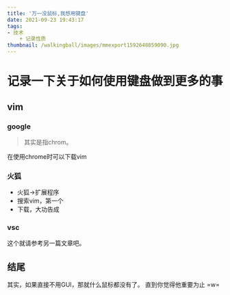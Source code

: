 ```yaml
---
title: '万一没鼠标,我想用键盘'
date: 2021-09-23 19:43:17
tags:
- 技术
    + 记录性质
thumbnail: /walkingball/images/mmexport1592648859090.jpg
---
```

# 记录一下关于如何使用键盘做到更多的事
## vim
### google
> 其实是指chrom。

在使用chrome时可以下载vim

### 火狐
- 火狐->扩展程序
- 搜索vim，第一个
- 下载，大功告成

### vsc
这个就请参考另一篇文章吧。

## 结尾
其实，如果直接不用GUI，那就什么鼠标都没有了。
直到你觉得他重要为止 =w=